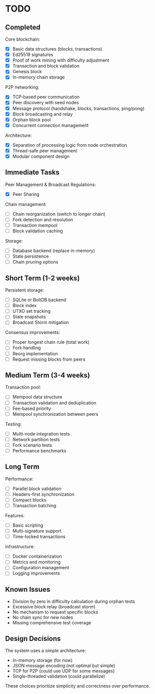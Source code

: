 # TODO

## Completed

Core blockchain:
- [x] Basic data structures (blocks, transactions)
- [x] Ed25519 signatures
- [x] Proof of work mining with difficulty adjustment
- [x] Transaction and block validation
- [x] Genesis block
- [x] In-memory chain storage

P2P networking:
- [x] TCP-based peer communication
- [x] Peer discovery with seed nodes
- [x] Message protocol (handshake, blocks, transactions, ping/pong)
- [x] Block broadcasting and relay
- [x] Orphan block pool
- [x] Concurrent connection management

Architecture:
- [x] Separation of processing logic from node orchestration
- [x] Thread-safe peer management
- [x] Modular component design

## Immediate Tasks

Peer Management & Broadcast Regulations: 
- [x] Peer Sharing

Chain management:
- [ ] Chain reorganization (switch to longer chain)
- [ ] Fork detection and resolution
- [ ] Transaction mempool
- [ ] Block validation caching

Storage:
- [ ] Database backend (replace in-memory)
- [ ] State persistence
- [ ] Chain pruning options

## Short Term (1-2 weeks)

Persistent storage:
- [ ] SQLite or BoltDB backend
- [ ] Block index
- [ ] UTXO set tracking
- [ ] State snapshots
- [ ] Broadcast Storm mitigation

Consensus improvements:
- [ ] Proper longest chain rule (total work)
- [ ] Fork handling
- [ ] Reorg implementation
- [ ] Request missing blocks from peers

## Medium Term (3-4 weeks)

Transaction pool:
- [ ] Mempool data structure
- [ ] Transaction validation and deduplication
- [ ] Fee-based priority
- [ ] Mempool synchronization between peers

Testing:
- [ ] Multi-node integration tests
- [ ] Network partition tests
- [ ] Fork scenario tests
- [ ] Performance benchmarks

## Long Term

Performance:
- [ ] Parallel block validation
- [ ] Headers-first synchronization
- [ ] Compact blocks
- [ ] Transaction batching

Features:
- [ ] Basic scripting
- [ ] Multi-signature support
- [ ] Time-locked transactions

Infrastructure:
- [ ] Docker containerization
- [ ] Metrics and monitoring
- [ ] Configuration management
- [ ] Logging improvements

## Known Issues

- Division by zero in difficulty calculation during orphan tests
- Excessive block relay (broadcast storm)
- No mechanism to request specific blocks
- No chain sync for new nodes
- Missing comprehensive test coverage

## Design Decisions

The system uses a simple architecture:
- In-memory storage (for now)
- JSON message encoding (not optimal but simple)
- TCP for P2P (could use UDP for some messages)
- Single-threaded validation (could parallelize)

These choices prioritize simplicity and correctness over performance.
